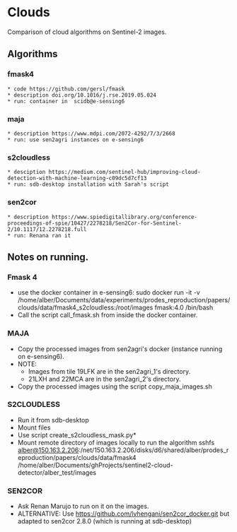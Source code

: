 # Clouds

Comparison of cloud algorithms on Sentinel-2 images.


## Algorithms

### fmask4
    * code https://github.com/gersl/fmask
    * description doi.org/10.1016/j.rse.2019.05.024
    * run: container in  scidb@e-sensing6
### maja
    * description https://www.mdpi.com/2072-4292/7/3/2668
    * run: use sen2agri instances on e-sensing6
### s2cloudless
    * desciption https://medium.com/sentinel-hub/improving-cloud-detection-with-machine-learning-c09dc5d7cf13
    * run: sdb-desktop installation with Sarah's script
### sen2cor
    * description https://www.spiedigitallibrary.org/conference-proceedings-of-spie/10427/2278218/Sen2Cor-for-Sentinel-2/10.1117/12.2278218.full 
    * run: Renana ran it


## Notes on running.

### Fmask 4

* use the docker container in e-sensing6: sudo docker run -it -v /home/alber/Documents/data/experiments/prodes_reproduction/papers/clouds/data/fmask4_s2cloudless:/root/images fmask:4.0 /bin/bash
* Call the script call_fmask.sh from inside the docker container.


### MAJA

* Copy the processed images from sen2agri's docker (instance running on e-sensing6).
* NOTE:
    + Images from tile 19LFK are in the sen2agri_1's directory.
    + 21LXH  and 22MCA are in the sen2agri_2's directory. 
* Copy the processed images using the script copy_maja_images.sh


### S2CLOUDLESS

* Run it from sdb-desktop
* Mount files 
* Use script create_s2cloudless_mask.py*
* Mount remote directory of images locally to run the algorithm sshfs alber@150.163.2.206:/net/150.163.2.206/disks/d6/shared/alber/prodes_reproduction/papers/clouds/data/fmask4 /home/alber/Documents/ghProjects/sentinel2-cloud-detector/alber_test/images


### SEN2COR

* Ask Renan Marujo to run on it on the images.
* ALTERNATIVE: Use https://github.com/lvhengani/sen2cor_docker.git but adapted to sen2cor 2.8.0 (which is running at sdb-desktop)
